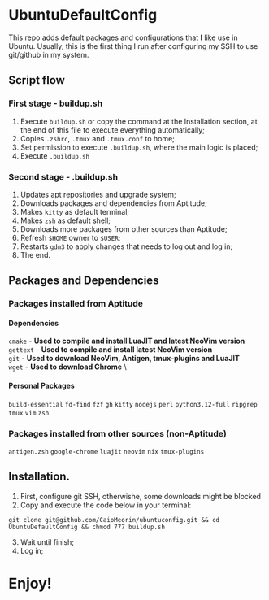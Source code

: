 # UbuntuDefaultConfig
This repo adds default packages and configurations that **I** like use in Ubuntu.
Usually, this is the first thing I run after configuring my SSH to use git/github in my system.

## Script flow
### First stage - buildup.sh
1. Execute `buildup.sh` or copy the command at the Installation section, at the end of this file to execute everything automatically;
2. Copies `.zshrc`, `.tmux` and `.tmux.conf` to home;
3. Set permission to execute `.buildup.sh`, where the main logic is placed;
4. Execute `.buildup.sh`

### Second stage - .buildup.sh
1. Updates apt repositories and upgrade system;
2. Downloads packages and dependencies from Aptitude;
3. Makes `kitty` as default terminal;
4. Makes `zsh` as default shell;
5. Downloads more packages from other sources than Aptitude;
6. Refresh `$HOME` owner to `$USER`;
7. Restarts `gdm3` to apply changes that needs to log out and log in;
8. The end.

## Packages and Dependencies

### Packages installed from Aptitude

#### Dependencies
`cmake` - **Used to compile and install LuaJIT and latest NeoVim version** \
`gettext` - **Used to compile and install latest NeoVim version** \
`git` - **Used to download NeoVim, Antigen, tmux-plugins and LuaJIT** \
`wget` - **Used to download Chrome** \

#### Personal Packages
`build-essential`
`fd-find`
`fzf`
`gh`
`kitty`
`nodejs`
`perl`
`python3.12-full`
`ripgrep`
`tmux`
`vim`
`zsh`

### Packages installed from other sources (non-Aptitude)
`antigen.zsh`
`google-chrome`
`luajit`
`neovim`
`nix`
`tmux-plugins`

## Installation.
 
1. First, configure git SSH, otherwishe, some downloads might be blocked
2. Copy and execute the code below in your terminal:
```
git clone git@github.com/CaioMeorin/ubuntuconfig.git && cd UbuntuDefaultConfig && chmod 777 buildup.sh
```
3. Wait until finish;
4. Log in;

# Enjoy!
